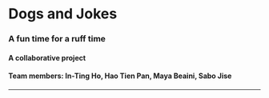 # Dogs and Jokes
### A fun time for a ruff time
#### A collaborative project
#### Team members: In-Ting Ho, Hao Tien Pan, Maya Beaini, Sabo Jise
---
